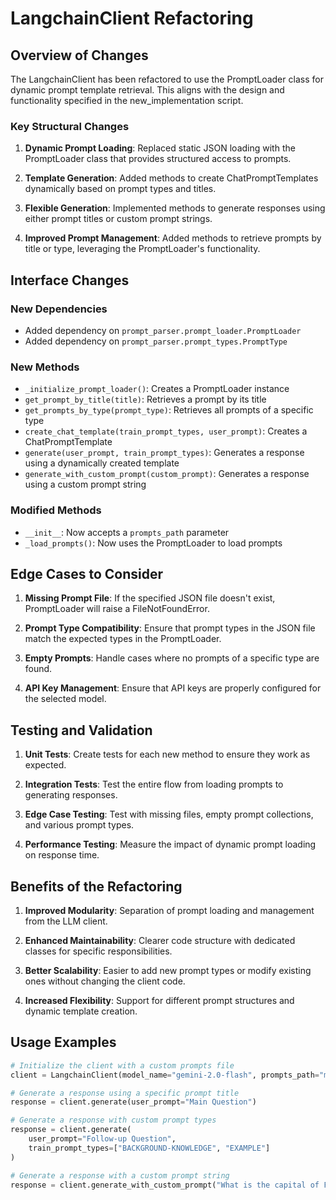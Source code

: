 # LangchainClient Refactoring

## Overview of Changes

The LangchainClient has been refactored to use the PromptLoader class for dynamic prompt template retrieval. This aligns with the design and functionality specified in the new_implementation script.

### Key Structural Changes

1. **Dynamic Prompt Loading**: Replaced static JSON loading with the PromptLoader class that provides structured access to prompts.

2. **Template Generation**: Added methods to create ChatPromptTemplates dynamically based on prompt types and titles.

3. **Flexible Generation**: Implemented methods to generate responses using either prompt titles or custom prompt strings.

4. **Improved Prompt Management**: Added methods to retrieve prompts by title or type, leveraging the PromptLoader's functionality.

## Interface Changes

### New Dependencies

- Added dependency on `prompt_parser.prompt_loader.PromptLoader`
- Added dependency on `prompt_parser.prompt_types.PromptType`

### New Methods

- `_initialize_prompt_loader()`: Creates a PromptLoader instance
- `get_prompt_by_title(title)`: Retrieves a prompt by its title
- `get_prompts_by_type(prompt_type)`: Retrieves all prompts of a specific type
- `create_chat_template(train_prompt_types, user_prompt)`: Creates a ChatPromptTemplate
- `generate(user_prompt, train_prompt_types)`: Generates a response using a dynamically created template
- `generate_with_custom_prompt(custom_prompt)`: Generates a response using a custom prompt string

### Modified Methods

- `__init__`: Now accepts a `prompts_path` parameter
- `_load_prompts()`: Now uses the PromptLoader to load prompts

## Edge Cases to Consider

1. **Missing Prompt File**: If the specified JSON file doesn't exist, PromptLoader will raise a FileNotFoundError.

2. **Prompt Type Compatibility**: Ensure that prompt types in the JSON file match the expected types in the PromptLoader.

3. **Empty Prompts**: Handle cases where no prompts of a specific type are found.

4. **API Key Management**: Ensure that API keys are properly configured for the selected model.

## Testing and Validation

1. **Unit Tests**: Create tests for each new method to ensure they work as expected.

2. **Integration Tests**: Test the entire flow from loading prompts to generating responses.

3. **Edge Case Testing**: Test with missing files, empty prompt collections, and various prompt types.

4. **Performance Testing**: Measure the impact of dynamic prompt loading on response time.

## Benefits of the Refactoring

1. **Improved Modularity**: Separation of prompt loading and management from the LLM client.

2. **Enhanced Maintainability**: Clearer code structure with dedicated classes for specific responsibilities.

3. **Better Scalability**: Easier to add new prompt types or modify existing ones without changing the client code.

4. **Increased Flexibility**: Support for different prompt structures and dynamic template creation.

## Usage Examples

```python
# Initialize the client with a custom prompts file
client = LangchainClient(model_name="gemini-2.0-flash", prompts_path="my_prompts.json")

# Generate a response using a specific prompt title
response = client.generate(user_prompt="Main Question")

# Generate a response with custom prompt types
response = client.generate(
    user_prompt="Follow-up Question",
    train_prompt_types=["BACKGROUND-KNOWLEDGE", "EXAMPLE"]
)

# Generate a response with a custom prompt string
response = client.generate_with_custom_prompt("What is the capital of France?")
```